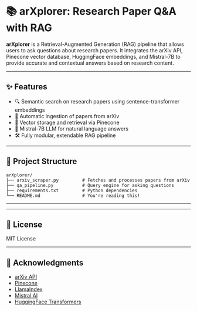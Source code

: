 # 📚 arXplorer: Research Paper Q&A with RAG

**arXplorer** is a Retrieval-Augmented Generation (RAG) pipeline that allows users to ask questions about research papers. It integrates the arXiv API, Pinecone vector database, HuggingFace embeddings, and Mistral-7B to provide accurate and contextual answers based on research content.

---

## ✨ Features

- 🔍 Semantic search on research papers using sentence-transformer embeddings
- 📑 Automatic ingestion of papers from arXiv
- 💾 Vector storage and retrieval via Pinecone
- 🧠 Mistral-7B LLM for natural language answers
- 🛠️ Fully modular, extendable RAG pipeline

---

## 📁 Project Structure

```
arXplorer/
├── arxiv_scraper.py         # Fetches and processes papers from arXiv
├── qa_pipeline.py           # Query engine for asking questions
├── requirements.txt         # Python dependencies
└── README.md                # You're reading this!
```

---

---

## 📜 License

MIT License

---

## 🙏 Acknowledgments

- [arXiv API](https://arxiv.org/help/api/)
- [Pinecone](https://www.pinecone.io/)
- [LlamaIndex](https://www.llamaindex.ai/)
- [Mistral AI](https://docs.mistral.ai/)
- [HuggingFace Transformers](https://huggingface.co/)
